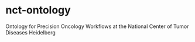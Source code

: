 # nct-ontology
Ontology for Precision Oncology Workflows at the National Center of Tumor Diseases Heidelberg
